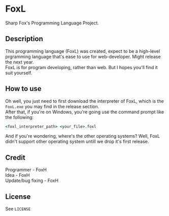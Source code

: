 # FoxL
Sharp Fox's Programming Language Project.  
## Description  
This programming language (FoxL) was created, expect to be a high-level prgramming language that's ease to use for web-developer. Might release the next year.  
FoxL is for program developing, rather than web. But I hopes you'll find it suit yourself.
## How to use
Oh well, you just need to first download the interpreter of FoxL, which is the `FoxL.exe` you may find in the release section.  
After that, if you're on Windows, you're going use the command prompt like the following:  
```bat
<foxl_interpreter_path> <your_file>.foxl
```
And if you're wondering, where's the other operating systems? Well, FoxL didn't support other operating system untill we drop it's first release.
## Credit  
Programmer - FoxH  
Idea - FoxH  
Update/bug fixing - FoxH  
## **License**  
See `LICENSE`
